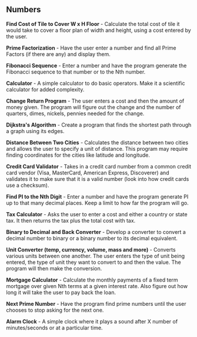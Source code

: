 Numbers
-------

**Find Cost of Tile to Cover W x H Floor** - Calculate the total cost of tile it would take to cover a floor plan of width and height, using a cost entered by the user.

**Prime Factorization** - Have the user enter a number and find all Prime Factors (if there are any) and display them.

**Fibonacci Sequence** - Enter a number and have the program generate the Fibonacci sequence to that number or to the Nth number.

**Calculator** - A simple calculator to do basic operators. Make it a scientific calculator for added complexity.

**Change Return Program** - The user enters a cost and then the amount of money given. The program will figure out the change and the number of quarters, dimes, nickels, pennies needed for the change.

**Dijkstra's Algorithm** - Create a program that finds the shortest path through a graph using its edges.

**Distance Between Two Cities** - Calculates the distance between two cities and allows the user to specify a unit of distance. This program may require finding coordinates for the cities like latitude and longitude.

**Credit Card Validator** - Takes in a credit card number from a common credit card vendor (Visa, MasterCard, American Express, Discoverer) and validates it to make sure that it is a valid number (look into how credit cards use a checksum).

**Find PI to the Nth Digit** - Enter a number and have the program generate PI up to that many decimal places. Keep a limit to how far the program will go.

**Tax Calculator** - Asks the user to enter a cost and either a country or state tax. It then returns the tax plus the total cost with tax.

**Binary to Decimal and Back Converter** - Develop a converter to convert a decimal number to binary or a binary number to its decimal equivalent.

**Unit Converter (temp, currency, volume, mass and more)** - Converts various units between one another. The user enters the type of unit being entered, the type of unit they want to convert to and then the value. The program will then make the conversion.

**Mortgage Calculator** - Calculate the monthly payments of a fixed term mortgage over given Nth terms at a given interest rate. Also figure out how long it will take the user to pay back the loan.

**Next Prime Number** - Have the program find prime numbers until the user chooses to stop asking for the next one.

**Alarm Clock** - A simple clock where it plays a sound after X number of minutes/seconds or at a particular time.

